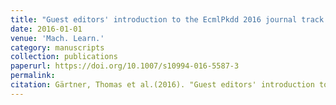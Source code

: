 ```yaml
---
title: "Guest editors' introduction to the EcmlPkdd 2016 journal track special issue of Machine Learning"
date: 2016-01-01
venue: 'Mach. Learn.'
category: manuscripts
collection: publications
paperurl: https://doi.org/10.1007/s10994-016-5587-3
permalink: 
citation: Gärtner, Thomas et al.(2016). "Guest editors' introduction to the EcmlPkdd 2016 journal track special issue of Machine Learning". Mach. Learn.. 104(2-3).
---
```

